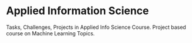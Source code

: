 # Applied Information Science
Tasks, Challenges, Projects in Applied Info Science Course. Project based course on Machine Learning Topics.
